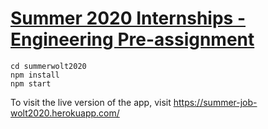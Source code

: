 # [Summer 2020 Internships - Engineering Pre-assignment](https://github.com/woltapp/summer2020)

```
cd summerwolt2020
npm install
npm start
```
To visit the live version of the app, visit https://summer-job-wolt2020.herokuapp.com/
